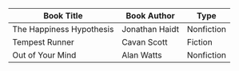 | Book Title | Book Author | Type
| ------------- | -------------- | --- 
| The Happiness Hypothesis | Jonathan Haidt | Nonfiction
| Tempest Runner | Cavan Scott | Fiction
| Out of Your Mind | Alan Watts | Nonfiction
